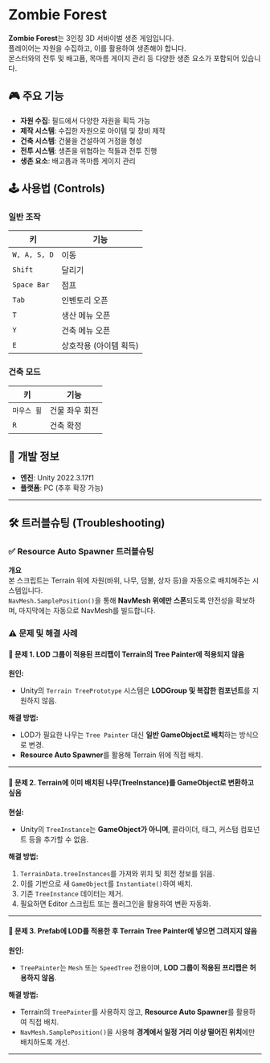 # Zombie Forest

**Zombie Forest**는 3인칭 3D 서바이벌 생존 게임입니다.  
플레이어는 자원을 수집하고, 이를 활용하여 생존해야 합니다.  
몬스터와의 전투 및 배고픔, 목마름 게이지 관리 등 다양한 생존 요소가 포함되어 있습니다.

## 🎮 주요 기능
- **자원 수집**: 필드에서 다양한 자원을 획득 가능
- **제작 시스템**: 수집한 자원으로 아이템 및 장비 제작
- **건축 시스템**: 건물을 건설하여 거점을 형성
- **전투 시스템**: 생존을 위협하는 적들과 전투 진행
- **생존 요소**: 배고픔과 목마름 게이지 관리

## 🕹 사용법 (Controls)

### 일반 조작
| 키 | 기능 |
|----|------|
| `W, A, S, D` | 이동 |
| `Shift` | 달리기 |
| `Space Bar` | 점프 |
| `Tab` | 인벤토리 오픈 |
| `T` | 생산 메뉴 오픈 |
| `Y` | 건축 메뉴 오픈 |
| `E` | 상호작용 (아이템 획득) |

### 건축 모드
| 키 | 기능 |
|----|------|
| `마우스 휠` | 건물 좌우 회전 |
| `R` | 건축 확정 |

## 🔧 개발 정보
- **엔진**: Unity 2022.3.17f1
- **플랫폼**: PC (추후 확장 가능)

---

## 🛠 트러블슈팅 (Troubleshooting)

### ✅ Resource Auto Spawner 트러블슈팅  
**개요**  
본 스크립트는 Terrain 위에 자원(바위, 나무, 덤불, 상자 등)을 자동으로 배치해주는 시스템입니다.  
`NavMesh.SamplePosition()`을 통해 **NavMesh 위에만 스폰**되도록 안전성을 확보하며, 마지막에는 자동으로 NavMesh를 빌드합니다.  

### ⚠️ 문제 및 해결 사례  

#### 🛑 문제 1. LOD 그룹이 적용된 프리팹이 Terrain의 Tree Painter에 적용되지 않음  
**원인:**  
- Unity의 `Terrain TreePrototype` 시스템은 **LODGroup 및 복잡한 컴포넌트**를 지원하지 않음.  

**해결 방법:**  
- LOD가 필요한 나무는 `Tree Painter` 대신 **일반 GameObject로 배치**하는 방식으로 변경.  
- **Resource Auto Spawner**를 활용해 Terrain 위에 직접 배치.  

---

#### 🛑 문제 2. Terrain에 이미 배치된 나무(TreeInstance)를 GameObject로 변환하고 싶음  
**현실:**  
- Unity의 `TreeInstance`는 **GameObject가 아니며**, 콜라이더, 태그, 커스텀 컴포넌트 등을 추가할 수 없음.  

**해결 방법:**  
1. `TerrainData.treeInstances`를 가져와 위치 및 회전 정보를 읽음.  
2. 이를 기반으로 새 `GameObject`를 `Instantiate()`하여 배치.  
3. 기존 `TreeInstance` 데이터는 제거.  
4. 필요하면 Editor 스크립트 또는 플러그인을 활용하여 변환 자동화.  

---

#### 🛑 문제 3. Prefab에 LOD를 적용한 후 Terrain Tree Painter에 넣으면 그려지지 않음  
**원인:**  
- `TreePainter`는 `Mesh` 또는 `SpeedTree` 전용이며, **LOD 그룹이 적용된 프리팹은 허용하지 않음**.  

**해결 방법:**  
- Terrain의 `TreePainter`를 사용하지 않고, **Resource Auto Spawner**를 활용하여 직접 배치.  
- `NavMesh.SamplePosition()`을 사용해 **경계에서 일정 거리 이상 떨어진 위치**에만 배치하도록 개선.  

---
